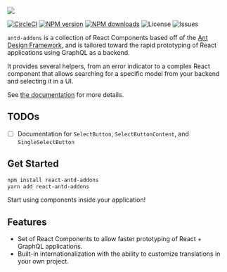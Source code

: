 ![][header-image]

[![CircleCI][circleci-image]][circleci-url]
[![NPM version][npm-version]][npm-url]
[![NPM downloads][npm-downloads]][npm-url]
![License][license]
![Issues][issues]

`antd-addons` is a collection of React Components based off of the [Ant
Design Framework](https://ant.design/), and is tailored toward the rapid
prototyping of React applications using GraphQL as a backend.

It provides several helpers, from an error indicator to a complex React
component that allows searching for a specific model from your backend
and selecting it in a UI.

See [the documentation](https://sammarks.gitbook.io/ant-addons/) for more details.

## TODOs

- [ ] Documentation for `SelectButton`, `SelectButtonContent`, and `SingleSelectButton`

## Get Started

```sh
npm install react-antd-addons
yarn add react-antd-addons
```

Start using components inside your application!

## Features

- Set of React Components to allow faster prototyping of React + GraphQL
  applications.
- Built-in internationalization with the ability to customize translations
  in your own project.

[header-image]: https://raw.githubusercontent.com/sammarks/art/master/antd-addons/header.jpg
[circleci-image]: https://img.shields.io/circleci/project/github/sammarks/antd-addons.svg
[circleci-url]: https://circleci.com/gh/sammarks/antd-addons/tree/master
[npm-version]: https://img.shields.io/npm/v/antd-addons.svg
[npm-downloads]: https://img.shields.io/npm/dm/antd-addons.svg
[npm-url]: https://www.npmjs.com/package/antd-addons
[license]: https://img.shields.io/github/license/sammarks/antd-addons.svg
[issues]: https://img.shields.io/github/issues/sammarks/antd-addons.svg
